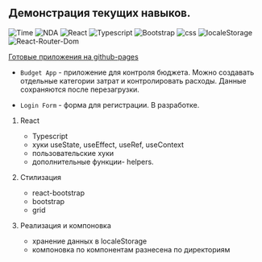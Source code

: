 ## Демонстрация текущих навыков.

![Time](https://img.shields.io/badge/%D1%81%D0%BE%D0%B7%D0%B4%D0%B0%D0%BD%D0%BE-%D0%B2%20%D1%81%D0%B2%D0%BE%D0%B1%D0%BE%D0%B4%D0%BD%D0%BE%D0%B5%20%D0%B2%D1%80%D0%B5%D0%BC%D1%8F-green)
![NDA](https://img.shields.io/badge/NDA-%D0%BD%D0%B5%20%D0%BD%D0%B0%D1%80%D1%83%D1%88%D0%B5%D0%BD%D0%BE-blue)
![React](https://img.shields.io/badge/react%20-%2017-orange)
![Typescript](https://img.shields.io/badge/Typescript-%D0%BF%D1%80%D0%B8%D1%81%D1%83%D1%82%D1%81%D1%82%D0%B2%D1%83%D0%B5%D1%82-lightgrey)
![Bootstrap](https://img.shields.io/badge/bootstrap-5-yellowgreen)
![css](https://img.shields.io/badge/css-grid-red)
![localeStorage](https://img.shields.io/badge/store-localeStorage-brightgreen)
![React-Router-Dom](https://img.shields.io/badge/react--router-V6-blueviolet)

[Готовые приложения на github-pages](https://realrvm.github.io/samples/)

-   `Budget App` - приложение для контроля бюджета. Можно создавать отдельные категории затрат и контролировать расходы.
    Данные сохраняются после перезагрузки.

-   `Login Form` - форма для регистрации. В разработке.

1. React

    - Typescript
    - хуки useState, useEffect, useRef, useContext
    - пользовательcкие хуки
    - дополнительные функции- helpers.

2. Стилизация

    - react-bootstrap
    - bootstrap
    - grid

3. Реализация и компоновка

    - хранение данных в localeStorage
    - компоновка по компонентам разнесена по директориям
